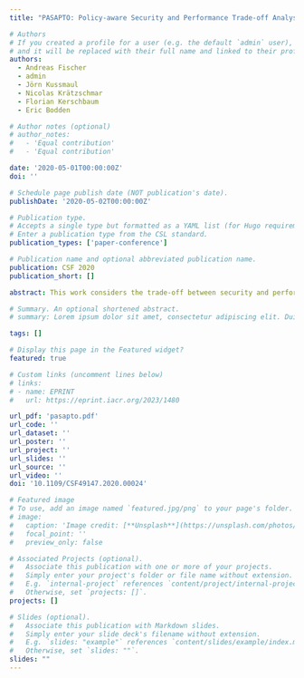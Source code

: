 ```yaml
---
title: "PASAPTO: Policy-aware Security and Performance Trade-off Analysis--Computation on Encrypted Data with Restricted Leakage"

# Authors
# If you created a profile for a user (e.g. the default `admin` user), write the username (folder name) here
# and it will be replaced with their full name and linked to their profile.
authors:
  - Andreas Fischer
  - admin
  - Jörn Kussmaul
  - Nicolas Krätzschmar
  - Florian Kerschbaum
  - Eric Bodden

# Author notes (optional)
# author_notes:
#   - 'Equal contribution'
#   - 'Equal contribution'

date: '2020-05-01T00:00:00Z'
doi: ''

# Schedule page publish date (NOT publication's date).
publishDate: '2020-05-02T00:00:00Z'

# Publication type.
# Accepts a single type but formatted as a YAML list (for Hugo requirements).
# Enter a publication type from the CSL standard.
publication_types: ['paper-conference']

# Publication name and optional abbreviated publication name.
publication: CSF 2020
publication_short: []

abstract: This work considers the trade-off between security and performance when revealing partial information about encrypted data computed on. The focus of our work is on information revealed through control flow side-channels when executing programs on encrypted data. We use quantitative information flow to measure security, running time to measure performance and program transformation techniques to alter the trade-off between the two. Combined with information flow policies, we perform a policy-aware security and performance trade-off (PASAPTO) analysis. We formalize the problem of PASAPTO analysis as an optimization problem, prove the NP-hardness of the corresponding decision problem and present two algorithms solving it heuristically. We implemented our algorithms and combined them with the Dataflow Authentication (DFAuth) approach for outsourcing sensitive computations. Our DFAuth Trade-off Analyzer (DFATA) takes Java Bytecode operating on plaintext data and an associated information flow policy as input. It outputs semantically equivalent program variants operating on encrypted data which are policy-compliant and approximately Pareto-optimal with respect to leakage and performance. We evaluated DFATA in a commercial cloud environment using Java programs, e.g., a decision tree program performing machine learning on medical data. The decision tree variant with the worst performance is 357% slower than the fastest variant. Leakage varies between 0% and 17% of the input.

# Summary. An optional shortened abstract.
# summary: Lorem ipsum dolor sit amet, consectetur adipiscing elit. Duis posuere tellus ac convallis placerat. Proin tincidunt magna sed ex sollicitudin condimentum.

tags: []

# Display this page in the Featured widget?
featured: true

# Custom links (uncomment lines below)
# links:
# - name: EPRINT
#   url: https://eprint.iacr.org/2023/1480

url_pdf: 'pasapto.pdf'
url_code: ''
url_dataset: ''
url_poster: ''
url_project: ''
url_slides: ''
url_source: ''
url_video: ''
doi: '10.1109/CSF49147.2020.00024'

# Featured image
# To use, add an image named `featured.jpg/png` to your page's folder.
# image:
#   caption: 'Image credit: [**Unsplash**](https://unsplash.com/photos/pLCdAaMFLTE)'
#   focal_point: ''
#   preview_only: false

# Associated Projects (optional).
#   Associate this publication with one or more of your projects.
#   Simply enter your project's folder or file name without extension.
#   E.g. `internal-project` references `content/project/internal-project/index.md`.
#   Otherwise, set `projects: []`.
projects: []

# Slides (optional).
#   Associate this publication with Markdown slides.
#   Simply enter your slide deck's filename without extension.
#   E.g. `slides: "example"` references `content/slides/example/index.md`.
#   Otherwise, set `slides: ""`.
slides: ""
---
```

